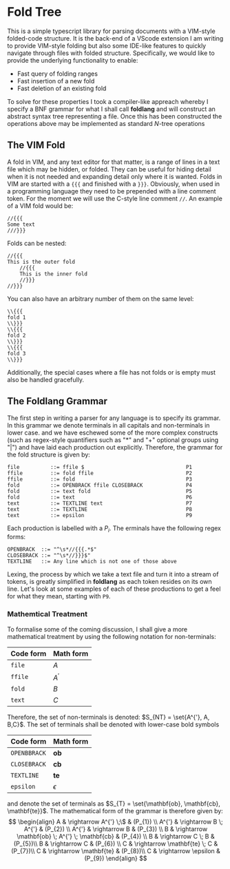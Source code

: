 # Fold Tree

This is a simple typescript library for parsing documents with a VIM-style
folded-code structure. It is the back-end of a VScode extension I am writing to 
provide VIM-style folding but also some IDE-like features to quickly navigate 
through files with folded structure. Specifically, we would like to provide the underlying functionality to enable:

- Fast query of folding ranges
- Fast insertion of a new fold
- Fast deletion of an existing fold

To solve for these properties I took a compiler-like appreach whereby I specify a BNF grammar for what I shall call **foldlang** and will construct an abstract syntax tree representing a file. Once this has been constructed the operations above may be implemented as standard $N$-tree operations

## The VIM Fold

A fold in VIM, and any text editor for that matter, is a range of lines in a text file which may be 
hidden, or folded. They can be useful for hiding detail when it is not needed and expanding detail only
where it is wanted.
Folds in VIM are started with a ``{{{`` and finished with a ``}}}``. Obviously, when used in a 
programming language they need to be prepended with a line comment token. For the moment we will use the
C-style line comment ``//``. An example of a VIM fold would be:
```
//{{{
Some text
///}}}
```

Folds can be nested:

```
//{{{
This is the outer fold
    //{{{
    This is the inner fold
    //}}}
//}}}
```
You can also have an arbitrary number of them on the same level:
```
\\{{{
fold 1
\\}}}
\\{{{
fold 2
\\}}}
\\{{{
fold 3
\\}}}
```
Additionally, the special cases where a file has not folds or is empty must also be handled gracefully.

## The Foldlang Grammar

The first step in writing a parser for any language is to specify its grammar. 
In this grammar we denote terminals in all capitals and non-terminals in lower case. and we have eschewed some of the more complex constructs (such as regex-style quantifiers such as "\*" and "+" optional groups using "|") and have laid each production out explicitly. Therefore, the grammar for the fold structure is given by:
```ebnf 
file          ::= ffile $                                 P1
ffile         ::= fold ffile                              P2
ffile         ::= fold                                    P3
fold          ::= OPENBRACK ffile CLOSEBRACK              P4
fold          ::= text fold                               P5
fold          ::= text                                    P6 
text          ::= TEXTLINE text                           P7
text          ::= TEXTLINE                                P8
text          ::= epsilon                                 P9
```
Each production is labelled with a $P_{i}$. The erminals have the following regex forms:
```ebnf
OPENBRACK  ::= "^\s*//{{{.*$"
CLOSEBRACK ::= "^\s*//}}}$"
TEXTLINE   ::= Any line which is not one of those above
```

Lexing, the process by which we take a text file and turn it into a stream of tokens, is greatly 
simplified in **foldlang** as each token resides on its own line.
Let's look at some examples of each of these productions to get a feel for what they mean, starting 
with ``P9``. 


### Mathemtical Treatment
To formalise some of the coming discussion, I shall give a more mathematical treatment by using the following notation for non-terminals:

|Code form|Math form|
|----------|----------|
| ``file`` | $A$ |
|``ffile``|$A^{'}$|
|``fold``|$B$|
|``text``| $C$ |

Therefore, the set of non-terminals is denoted: $S_{NT} =  \set{A^{'}, A, B,C}$.  The set of terminals shall be denoted with lower-case bold symbols

|Code form|Math form|
|-----------|-----------|
| ``OPENBBRACK`` | $\mathbf{ob}$ |
| ``CLOSEBRACK`` |  $\mathbf{cb}$ |
|``TEXTLINE``    |  $\mathbf{te}$ |
| ``epsilon``        |  $\epsilon$ |

and denote the set of terminals as $S_{T} = \set{\mathbf{ob}, \mathbf{cb}, \mathbf{te}}$. The mathematical form of the grammar is therefore given by:
$$
\begin{align}
	A & \rightarrow A^{'} \;\$ & (P_{1}) \\
	A^{'} & \rightarrow B \; A^{'} & (P_{2}) \\
	A^{'} & \rightarrow B & (P_{3}) \\
	B & \rightarrow \mathbf{ob} \; A^{'} \; \mathbf{cb} & (P_{4}) \\
	B & \rightarrow C \; B & (P_{5})\\
	B & \rightarrow C & (P_{6})  \\
	C & \rightarrow \mathbf{te} \; C  & (P_{7})\\
	C & \rightarrow \mathbf{te} & (P_{8})\\
	C & \rightarrow \epsilon & (P_{9})
\end{align}
$$